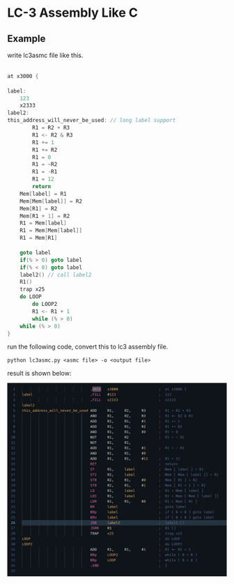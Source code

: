 # LC-3 Assembly Like C

## Example

write lc3asmc file like this.

``` C

at x3000 {

label:
    123
    x2333
label2:
this_address_will_never_be_used: // long label support
        R1 = R2 + R3
        R1 <- R2 & R3
        R1 += 1
        R1 += R2
        R1 = 0
        R1 = ~R2
        R1 = -R1
        R1 = 12
        return
    Mem[label] = R1
    Mem[Mem[label]] = R2
    Mem[R1] = R2
    Mem[R1 + 1] = R2
    R1 = Mem[label]
    R1 = Mem[Mem[label]]
    R1 = Mem[R1]

    goto label
    if(% > 0) goto label
    if(% < 0) goto label
    label2() // call label2
    R1()
    trap x25
    do LOOP
        do LOOP2
        R1 <- R1 + 1
        while (% > 0)
    while (% > 0)
}

```

run the following code, convert this to lc3 assembly file.

``` shell
python lc3asmc.py <asmc file> -o <output file>
```

result is shown below:

![result](./result.png)
